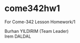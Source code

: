# come342hw1
For Come-342 Lesson Homework/1

Burhan YILDIRIM  (Team Leader)                                                                                                 
Irem DALDAL 
